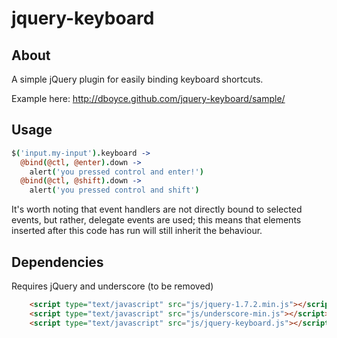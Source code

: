 # jquery-keyboard

## About

A simple jQuery plugin for easily binding keyboard shortcuts.

Example here: http://dboyce.github.com/jquery-keyboard/sample/

## Usage

```coffee
$('input.my-input').keyboard ->
  @bind(@ctl, @enter).down ->
    alert('you pressed control and enter!')
  @bind(@ctl, @shift).down ->
    alert('you pressed control and shift')    
```
It's worth noting that event handlers are not directly bound to selected events, but rather, delegate events are used;
this means that elements inserted after this code has run will still inherit the behaviour.

## Dependencies

Requires jQuery and underscore (to be removed)

```html
    <script type="text/javascript" src="js/jquery-1.7.2.min.js"></script>
    <script type="text/javascript" src="js/underscore-min.js"></script>
    <script type="text/javascript" src="js/jquery-keyboard.js"></script>
```



